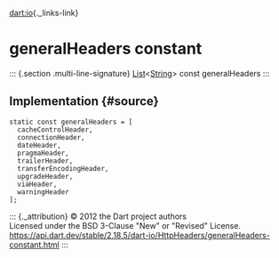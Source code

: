 [dart:io](../../dart-io/dart-io-library){._links-link}

generalHeaders constant
=======================

::: {.section .multi-line-signature}
[List](../../dart-core/list-class)\<[String](../../dart-core/string-class)\>
const generalHeaders
:::

Implementation {#source}
--------------

``` {.language-dart data-language="dart"}
static const generalHeaders = [
  cacheControlHeader,
  connectionHeader,
  dateHeader,
  pragmaHeader,
  trailerHeader,
  transferEncodingHeader,
  upgradeHeader,
  viaHeader,
  warningHeader
];
```

::: {._attribution}
© 2012 the Dart project authors\
Licensed under the BSD 3-Clause \"New\" or \"Revised\" License.\
<https://api.dart.dev/stable/2.18.5/dart-io/HttpHeaders/generalHeaders-constant.html>
:::
